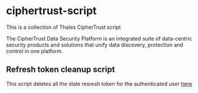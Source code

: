 # ciphertrust-script
This is a collection of Thales CipherTrust script

The CipherTrust Data Security Platform is an integrated suite of data-centric security products and solutions that unify data discovery, protection and control in one platform.

## Refresh token cleanup script
This script deletes all the stale resresh token for the authenticated user
[here](auth-token-cleanup.ps1)

